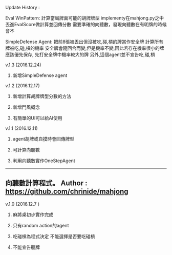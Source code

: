Update History :

Eval WinPattern:
    計算當局牌面可能的胡牌牌型
    implementy在mahjong.py之中
    丟進EvalScore做計算並回傳分數
    需要準確的向聽數，發現向聽數在有明牌的時候會不

SimpleDefense Agent:
    把前8張被丟出但沒被吃,碰,槓的牌當作安全牌
    計算所有牌被吃,碰,槓的機率
    安全牌會隨回合而變,但是機率不變,因此若存在機率很小的牌應該優先保存,
    先打安全牌中機率較大的牌
    另外,這個agent並不宣告吃,碰,槓


v.1.3 (2016.12.24)

1. 新增SimpleDefense agent 

v.1.2 (2016.12.17)

1. 新增計算胡牌牌型分數的方法

2. 新增門風概念

3. 有簡單的UI可以給AI使用

v.1.1 (2016.12.11)

1. agent胡牌或自摸時會回傳牌型

2. 可計算向聽數

3. 利用向聽數實作OneStepAgent
--------------------------------------
向聽數計算程式。
Author : https://github.com/chrinide/mahjong
--------------------------------------

v.1.0 (2016.12.7 )

1. 麻將桌初步實作完成

2. 只有random action的agent

3. 吃碰槓為程式決定  不能選擇是否要吃碰槓

4. 不能宣告聽牌
